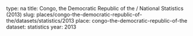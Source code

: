 type: na
title: Congo, the Democratic Republic of the / National Statistics (2013)
slug: places/congo-the-democratic-republic-of-the/datasets/statistics/2013
place: congo-the-democratic-republic-of-the
dataset: statistics
year: 2013
